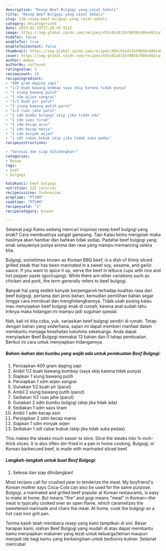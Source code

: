 ```yaml
---
description: "Resep Beef Bulgogi yang Lezat Sekali"
title: "Resep Beef Bulgogi yang Lezat Sekali"
slug: 138-resep-beef-bulgogi-yang-lezat-sekali
category: Uncategorized
date: 2023-02-19T17:20:54.912Z
image: https://img-global.cpcdn.com/recipes/455c01a915bf0050/680x482cq70/beef-bulgogi-foto-resep-utama.jpg
hideToc: false
enableToc: true
enableTocContent: false
thumbnail: https://img-global.cpcdn.com/recipes/455c01a915bf0050/680x482cq70/beef-bulgogi-foto-resep-utama.jpg
cover: https://img-global.cpcdn.com/recipes/455c01a915bf0050/680x482cq70/beef-bulgogi-foto-resep-utama.jpg
author: Admin
authorAv: notfound
ratingvalue: 3
reviewcount: 18
recipeingredient:
- "400 gram daging sapi"
- "1/2 buah bawang bombay saya skip karena tidak punya"
- "1 siung bawang putih"
- "1 sdm wijen sangrai"
- "1/2 buah pir parut"
- "2 siung bawang putih parut"
- "1/2 ruas jahe parut"
- "2 sdm bumbu bulgogi skip jika tidak ada"
- "1 sdm saos tiram"
- "1 sdm kecap asin"
- "2 sdm kecap manis"
- "1 sdm minyak wijen"
- "1 sdt cabai bubuk skip jika tidak suka pedas"
recipeinstructions:

- "Selesai dan siap dihidangkan!"
categories:
- Resep
tags:
- beef
- bulgogi

katakunci: beef bulgogi 
nutrition: 225 calories
recipecuisine: Indonesian
preptime: "PT10M"
cooktime: "PT58M"
recipeyield: "1"
recipecategory: Dinner

---
```



Selamat pagi Kamu sedang mencari inspirasi resep beef bulgogi yang enak? Cara membuatnya sangat gampang. Tapi Kalau keliru mengolah maka hasilnya akan hambar dan bahkan tidak sedap. Padahal beef bulgogi yang enak selayaknya punya aroma dan rasa yang mampu memancing selera kita.


Bulgogi, sometimes known as Korean BBQ beef, is a dish of thinly sliced grilled steak that has been marinated in a sweet soy, sesame, and garlic sauce. If you want to spice it up, serve the beef in lettuce cups with rice and hot pepper paste (gochujang). While there are other variations such as chicken and pork, the term generally refers to beef bulgogi.

Banyak hal yang sedikit banyak berpengaruh terhadap kualitas rasa dari beef bulgogi, pertama dari jenis bahan, kemudian pemilihan bahan segar hingga cara membuat dan menghidangkannya. Tidak usah pusing kalau mau menyiapkan beef bulgogi enak di rumah, karena asal sudah tahu triknya maka hidangan ini mampu jadi suguhan spesial.


Nah, kali ini kita coba, yuk, variasikan beef bulgogi sendiri di rumah. Tetap dengan bahan yang sederhana, sajian ini dapat memberi manfaat dalam membantu menjaga kesehatan tubuhmu sekeluarga. Anda dapat menyiapkan Beef Bulgogi memakai 13 bahan dan 0 tahap pembuatan. Berikut ini cara untuk menyiapkan hidangannya.

<!--inarticleads1-->

##### Bahan-bahan dan bumbu yang wajib ada untuk pembuatan Beef Bulgogi:

1. Persiapkan 400 gram daging sapi
1. Ambil 1/2 buah bawang bombay (saya skip karena tidak punya)
1. Siapkan 1 siung bawang putih
1. Persiapkan 1 sdm wijen sangrai
1. Gunakan 1/2 buah pir (parut)
1. Ambil 2 siung bawang putih (parut)
1. Sediakan 1/2 ruas jahe (parut)
1. Gunakan 2 sdm bumbu bulgogi (skip jika tidak ada)
1. Sediakan 1 sdm saos tiram
1. Ambil 1 sdm kecap asin
1. Persiapkan 2 sdm kecap manis
1. Siapkan 1 sdm minyak wijen
1. Sediakan 1 sdt cabai bubuk (skip jika tidak suka pedas)


This makes the steaks much easier to slice. Slice the steaks into ¼-inch-thick slices. It is also often stir-fried in a pan in home cooking. Bulgogi, or Korean barbecued beef, is made with marinated sliced beef. 

<!--inarticleads2-->

##### Langkah-langkah untuk buat Beef Bulgogi:


1. Selesai dan siap dihidangkan!

Most recipes call for crushed pear to tenderize the meat. My boyfriend&#39;s Korean mother says Coca-Cola can also be used for the same purpose. Bulgogi, a marinated and grilled beef popular at Korean restaurants, is easy to make at home. Bul means &#34;fire&#34; and gogi means &#34;meat&#34; in Korean—the meat is typically cooked over an open flame, which caramelizes the sweetened marinade and chars the meat. At home, cook the bulgogi on a hot cast iron grill pan. 

Terima kasih telah membaca resep yang kami tampilkan di sini. Besar harapan kami, olahan Beef Bulgogi yang mudah di atas dapat membantu kamu menyiapkan makanan yang lezat untuk keluarga/teman maupun menjadi ide bagi kamu yang berkeinginan untuk berbisnis kuliner. Selamat mencoba!
